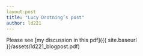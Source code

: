 ```yaml
---
layout:post
title: "Lucy Drotning’s post"
author: ld221
---
```


Please see [my discussion in this pdf]({{ site.baseurl }}/assets/ld221_blogpost.pdf)